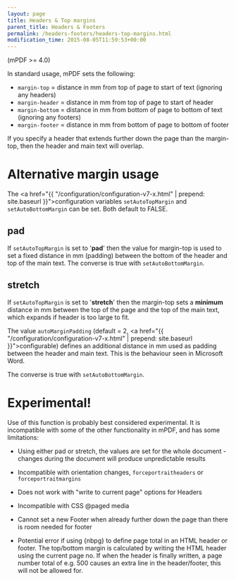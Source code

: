 ```yaml
---
layout: page
title: Headers & Top margins
parent_title: Headers & Footers
permalink: /headers-footers/headers-top-margins.html
modification_time: 2015-08-05T11:59:53+00:00
---
```


(mPDF >= 4.0)

In standard usage, mPDF sets the following:

- `margin-top` = distance in mm from top of page to start of text (ignoring any headers)
- `margin-header` = distance in mm from top of page to start of header
- `margin-bottom` = distance in mm from bottom of page to bottom of text (ignoring any footers)
- `margin-footer` = distance in mm from bottom of page to bottom of footer

If you specify a header that extends further down the page than the margin-top, then the header and main text will overlap.

# Alternative margin usage

The <a href="{{ "/configuration/configuration-v7-x.html" | prepend: site.baseurl }}">configuration variables</a>
`setAutoTopMargin` and `setAutoBottomMargin` can be set. Both default to <span class="smallblock">FALSE</span>.

## pad

If `setAutoTopMargin` is set to '**pad**' then the value for margin-top is used to set a fixed distance in mm
(padding) between the bottom of the header and top of the main text. The converse is true with `setAutoBottomMargin`.

## stretch

If `setAutoTopMargin` is set to '**stretch**' then the margin-top sets a **minimum**
distance in mm between the top of the page and the top of the main text, which expands if header is too large to fit.

The value `autoMarginPadding`
(default = 2, <a href="{{ "/configuration/configuration-v7-x.html" | prepend: site.baseurl }}">configurable</a>)
defines an additional distance in mm used as padding between the header and main text. This is the behaviour seen
in Microsoft Word.

The converse is true with `setAutoBottomMargin`.

# Experimental!

Use of this function is probably best considered experimental. It is incompatible with some of the other
functionality in mPDF, and has some limitations:

- Using either pad or stretch, the values are set for the whole document - changes during the document will
  produce unpredictable results

- Incompatible with orientation changes, `forceportraitheaders` or `forceportraitmargins`

- Does not work with "write to current page" options for Headers

- Incompatible with CSS @paged media

- Cannot set a new Footer when already further down the page than there is room needed for footer

- Potential error if using {nbpg} to define page total in an HTML header or footer. The top/bottom margin is
  calculated by writing the HTML header using the current page no. If when the header is finally written,
  a page number total of e.g. 500 causes an extra line in the header/footer, this will not be allowed for.

